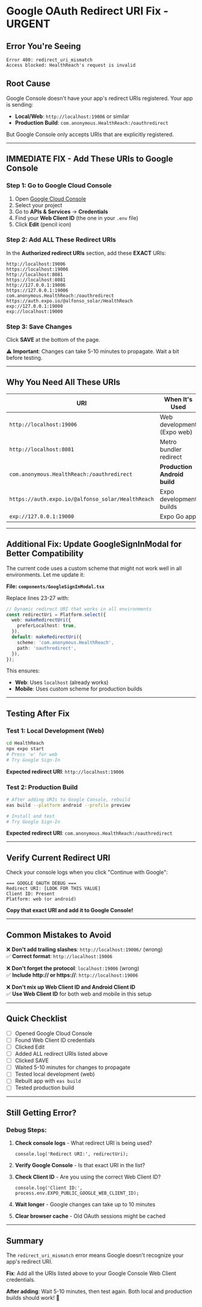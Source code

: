 # Google OAuth Redirect URI Fix - URGENT

## Error You're Seeing

```
Error 400: redirect_uri_mismatch
Access blocked: HealthReach's request is invalid
```

## Root Cause

Google Console doesn't have your app's redirect URIs registered. Your app is sending:
- **Local/Web**: `http://localhost:19006` or similar
- **Production Build**: `com.anonymous.HealthReach:/oauthredirect`

But Google Console only accepts URIs that are explicitly registered.

---

## IMMEDIATE FIX - Add These URIs to Google Console

### Step 1: Go to Google Cloud Console

1. Open [Google Cloud Console](https://console.cloud.google.com/)
2. Select your project
3. Go to **APIs & Services** → **Credentials**
4. Find your **Web Client ID** (the one in your `.env` file)
5. Click **Edit** (pencil icon)

### Step 2: Add ALL These Redirect URIs

In the **Authorized redirect URIs** section, add these **EXACT** URIs:

```
http://localhost:19006
https://localhost:19006
http://localhost:8081
https://localhost:8081
http://127.0.0.1:19006
https://127.0.0.1:19006
com.anonymous.HealthReach:/oauthredirect
https://auth.expo.io/@alfonso_solar/HealthReach
exp://127.0.0.1:19000
exp://localhost:19000
```

### Step 3: Save Changes

Click **SAVE** at the bottom of the page.

⚠️ **Important**: Changes can take 5-10 minutes to propagate. Wait a bit before testing.

---

## Why You Need All These URIs

| URI | When It's Used |
|-----|----------------|
| `http://localhost:19006` | Web development (Expo web) |
| `http://localhost:8081` | Metro bundler redirect |
| `com.anonymous.HealthReach:/oauthredirect` | **Production Android build** |
| `https://auth.expo.io/@alfonso_solar/HealthReach` | Expo development builds |
| `exp://127.0.0.1:19000` | Expo Go app |

---

## Additional Fix: Update GoogleSignInModal for Better Compatibility

The current code uses a custom scheme that might not work well in all environments. Let me update it:

**File: `components/GoogleSignInModal.tsx`**

Replace lines 23-27 with:

```typescript
// Dynamic redirect URI that works in all environments
const redirectUri = Platform.select({
  web: makeRedirectUri({
    preferLocalhost: true,
  }),
  default: makeRedirectUri({
    scheme: 'com.anonymous.HealthReach',
    path: 'oauthredirect',
  }),
});
```

This ensures:
- **Web**: Uses `localhost` (already works)
- **Mobile**: Uses custom scheme for production builds

---

## Testing After Fix

### Test 1: Local Development (Web)

```bash
cd HealthReach
npx expo start
# Press 'w' for web
# Try Google Sign-In
```

**Expected redirect URI**: `http://localhost:19006`

### Test 2: Production Build

```bash
# After adding URIs to Google Console, rebuild
eas build --platform android --profile preview

# Install and test
# Try Google Sign-In
```

**Expected redirect URI**: `com.anonymous.HealthReach:/oauthredirect`

---

## Verify Current Redirect URI

Check your console logs when you click "Continue with Google":

```
=== GOOGLE OAUTH DEBUG ===
Redirect URI: [LOOK FOR THIS VALUE]
Client ID: Present
Platform: web (or android)
```

**Copy that exact URI and add it to Google Console!**

---

## Common Mistakes to Avoid

❌ **Don't add trailing slashes**: `http://localhost:19006/` (wrong)  
✅ **Correct format**: `http://localhost:19006`

❌ **Don't forget the protocol**: `localhost:19006` (wrong)  
✅ **Include http:// or https://**: `http://localhost:19006`

❌ **Don't mix up Web Client ID and Android Client ID**  
✅ **Use Web Client ID** for both web and mobile in this setup

---

## Quick Checklist

- [ ] Opened Google Cloud Console
- [ ] Found Web Client ID credentials
- [ ] Clicked Edit
- [ ] Added ALL redirect URIs listed above
- [ ] Clicked SAVE
- [ ] Waited 5-10 minutes for changes to propagate
- [ ] Tested local development (web)
- [ ] Rebuilt app with `eas build`
- [ ] Tested production build

---

## Still Getting Error?

### Debug Steps:

1. **Check console logs** - What redirect URI is being used?
   ```
   console.log('Redirect URI:', redirectUri);
   ```

2. **Verify Google Console** - Is that exact URI in the list?

3. **Check Client ID** - Are you using the correct Web Client ID?
   ```
   console.log('Client ID:', process.env.EXPO_PUBLIC_GOOGLE_WEB_CLIENT_ID);
   ```

4. **Wait longer** - Google changes can take up to 10 minutes

5. **Clear browser cache** - Old OAuth sessions might be cached

---

## Summary

The `redirect_uri_mismatch` error means Google doesn't recognize your app's redirect URI. 

**Fix**: Add all the URIs listed above to your Google Console Web Client credentials.

**After adding**: Wait 5-10 minutes, then test again. Both local and production builds should work! 🎉

